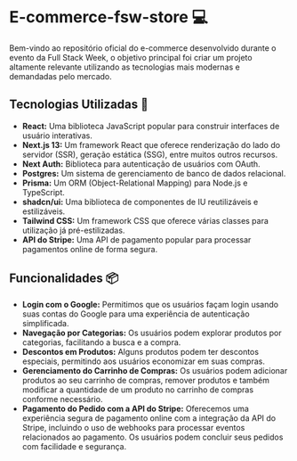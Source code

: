 # E-commerce-fsw-store 💻

Bem-vindo ao repositório oficial do e-commerce desenvolvido durante o evento da Full Stack Week, o objetivo principal foi criar um projeto altamente relevante utilizando as tecnologias mais modernas e demandadas pelo mercado.

## Tecnologias Utilizadas 🚀

- **React:** Uma biblioteca JavaScript popular para construir interfaces de usuário interativas.
- **Next.js 13:** Um framework React que oferece renderização do lado do servidor (SSR), geração estática (SSG), entre muitos outros recursos.
- **Next Auth:** Biblioteca para autenticação de usuários com OAuth.
- **Postgres:** Um sistema de gerenciamento de banco de dados relacional.
- **Prisma:** Um ORM (Object-Relational Mapping) para Node.js e TypeScript.
- **shadcn/ui:** Uma biblioteca de componentes de IU reutilizáveis e estilizáveis.
- **Tailwind CSS:** Um framework CSS que oferece várias classes para utilização já pré-estilizadas.
- **API do Stripe:** Uma API de pagamento popular para processar pagamentos online de forma segura.

## Funcionalidades 📦

- **Login com o Google:** Permitimos que os usuários façam login usando suas contas do Google para uma experiência de autenticação simplificada.
- **Navegação por Categorias:** Os usuários podem explorar produtos por categorias, facilitando a busca e a compra.
- **Descontos em Produtos:** Alguns produtos podem ter descontos especiais, permitindo aos usuários economizar em suas compras.
- **Gerenciamento do Carrinho de Compras:** Os usuários podem adicionar produtos ao seu carrinho de compras, remover produtos e também modificar a quantidade de um produto no carrinho de compras conforme necessário.
- **Pagamento do Pedido com a API do Stripe:** Oferecemos uma experiência segura de pagamento online com a integração da API do Stripe, incluindo o uso de webhooks para processar eventos relacionados ao pagamento. Os usuários podem concluir seus pedidos com facilidade e segurança.
